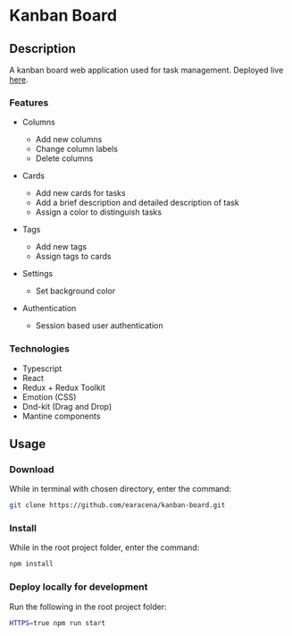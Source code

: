 # Kanban Board

## Description

A kanban board web application used for task management. Deployed live [here](https://kanban-board.onrender.com).

### Features

* Columns
  * Add new columns
  * Change column labels
  * Delete columns

* Cards
  * Add new cards for tasks
  * Add a brief description and detailed description of task
  * Assign a color to distinguish tasks

* Tags
  * Add new tags
  * Assign tags to cards

* Settings
  * Set background color

* Authentication
  * Session based user authentication

### Technologies

* Typescript
* React
* Redux + Redux Toolkit
* Emotion (CSS)
* Dnd-kit (Drag and Drop)
* Mantine components

## Usage

### Download

While in terminal with chosen directory, enter the command:

```bash
git clone https://github.com/earacena/kanban-board.git
```

### Install

While in the root project folder, enter the command:

```bash
npm install
```

### Deploy locally for development

Run the following in the root project folder:

```bash
HTTPS=true npm run start
```
